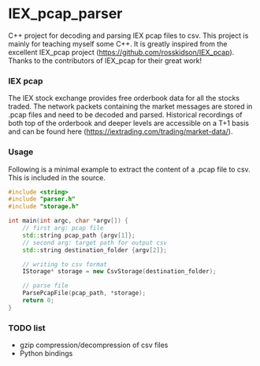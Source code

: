 # IEX_pcap_parser
C++ project for decoding and parsing IEX pcap files to csv. This project is mainly for teaching myself some C++. It is greatly inspired from the excellent IEX_pcap project
(https://github.com/rosskidson/IEX_pcap). Thanks to the contributors of IEX_pcap for their great work!

### IEX pcap

The IEX stock exchange provides free orderbook data for all the stocks traded. The network packets containing the
market messages are stored in .pcap files and need to be decoded and parsed. Historical recordings of both top of the
orderbook and deeper levels are accessible on a T+1 basis and can be found here (https://iextrading.com/trading/market-data/).


### Usage

Following is a minimal example to extract the content of a .pcap file to csv.  This is included in the source.

``` c++
#include <string>
#include "parser.h"
#include "storage.h"

int main(int argc, char *argv[]) {
    // first arg: pcap file
    std::string pcap_path {argv[1]};
    // second arg: target path for output csv
    std::string destination_folder {argv[2]};

    // writing to csv format
    IStorage* storage = new CsvStorage(destination_folder);

    // parse file
    ParsePcapFile(pcap_path, *storage);
    return 0;
}

```

### TODO list
- gzip compression/decompression of csv files
- Python bindings
